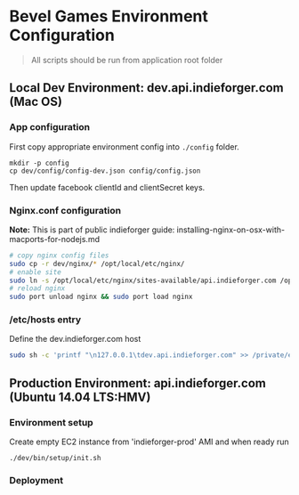 # Bevel Games Environment Configuration

> All scripts should be run from application root folder

## Local Dev Environment: dev.api.indieforger.com (Mac OS) 

### App configuration

First copy appropriate environment config into `./config` folder.
```
mkdir -p config
cp dev/config/config-dev.json config/config.json
```
Then update facebook clientId and clientSecret keys. 


### Nginx.conf configuration

<!-- todo: add link -->
**Note:** This is part of public indieforger guide: installing-nginx-on-osx-with-macports-for-nodejs.md

```bash
# copy nginx config files  
sudo cp -r dev/nginx/* /opt/local/etc/nginx/
# enable site  
sudo ln -s /opt/local/etc/nginx/sites-available/api.indieforger.com /opt/local/etc/nginx/sites-enabled/dev.api.indieforger.com
# reload nginx  
sudo port unload nginx && sudo port load nginx
```
### /etc/hosts entry

Define the dev.indieforger.com host
```bash
sudo sh -c 'printf "\n127.0.0.1\tdev.api.indieforger.com" >> /private/etc/hosts'
```

## Production Environment: api.indieforger.com (Ubuntu 14.04 LTS:HMV)

### Environment setup

Create empty EC2 instance from 'indieforger-prod' AMI and when ready run

```
./dev/bin/setup/init.sh
```

### Deployment